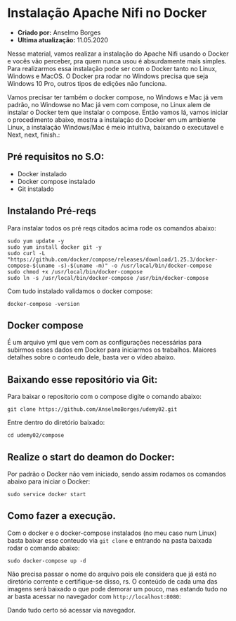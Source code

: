 # Instalação Apache Nifi no Docker
* **Criado por:** Anselmo Borges
* **Ultima atualização:** 11.05.2020

Nesse material, vamos realizar a instalação do Apache Nifi usando o Docker e vocês vão perceber, pra quem nunca usou é absurdamente mais simples.
Para realizarmos essa instalação pode ser com o Docker tanto no Linux, Windows e MacOS. O Docker pra rodar no Windows precisa que seja Windows 10 Pro, outros tipos de edições não funciona.

Vamos precisar ter também o docker compose, no Windows e Mac já vem padrão, no Windowse no Mac já vem com compose, no Linux alem de instalar o Docker tem que instalar o compose.
Então vamos lá, vamos iniciar o procedimento abaixo, mostra a instalação do Docker em um ambiente Linux, a instalação Windows/Mac é meio intuitiva, baixando o executavel e Next, next, finish.:

## Pré requisitos no S.O:
* Docker instalado
* Docker compose instalado
* Git instalado

## Instalando Pré-reqs
Para instalar todos os pré reqs citados acima rode os comandos abaixo:

```
sudo yum update -y
sudo yum install docker git -y
sudo curl -L "https://github.com/docker/compose/releases/download/1.25.3/docker-compose-$(uname -s)-$(uname -m)" -o /usr/local/bin/docker-compose
sudo chmod +x /usr/local/bin/docker-compose
sudo ln -s /usr/local/bin/docker-compose /usr/bin/docker-compose
```

Com tudo instalado validamos o docker compose:

```
docker-compose -version
```
## Docker compose
É um arquivo yml que vem com as configurações necessárias para subirmos esses dados em Docker para iniciarmos os trabalhos. Maiores detalhes sobre o conteudo dele, basta ver o vídeo abaixo.

## Baixando esse repositório via Git:
Para baixar o repositorio com o compose digite o comando abaixo:
```
git clone https://github.com/AnselmoBorges/udemy02.git
```
Entre dentro do diretório baixado:
```
cd udemy02/compose
```

## Realize o start do deamon do Docker:
Por padrão o Docker não vem iniciado, sendo assim rodamos os comandos abaixo para iniciar o Docker:
```
sudo service docker start
```

## Como fazer a execução.
Com o docker e o docker-compose instalados (no meu caso num Linux) basta baixar esse conteudo via ```git clone``` e entrando na pasta baixada rodar o comando abaixo:

```
sudo docker-compose up -d
```

Não precisa passar o nome do arquivo pois ele considera que já está no diretório corrente e certifique-se disso, rs. O conteúdo de cada uma das imagens será baixado o que pode demorar um pouco, mas estando tudo no ar basta acessar no navegador com ```http://localhost:8080```:

Dando tudo certo só acessar via navegador.
